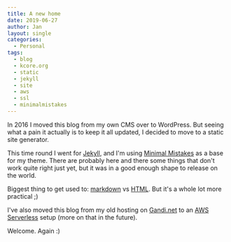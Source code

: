 ```yaml
---
title: A new home
date: 2019-06-27
author: Jan
layout: single
categories:
  - Personal
tags:
  - blog
  - kcore.org
  - static
  - jekyll
  - site
  - aws
  - ssl
  - minimalmistakes
---
```

In 2016 I moved this blog from my own CMS over to WordPress. But seeing what a pain it actually is to keep it all updated, I decided to move to a static site generator.

This time round I went for [Jekyll](https://jekyllrb.com/), and I'm using [Minimal Mistakes](https://github.com/mmistakes/minimal-mistakes/) as a base for my theme.
There are probably here and there some things that don't work quite right just yet, but it was in a good enough shape to release on the world.

Biggest thing to get used to: [markdown](https://en.wikipedia.org/wiki/Markdown) vs [HTML](https://en.wikipedia.org/wiki/HTML). But it's a whole lot more practical ;)

I've also moved this blog from my old hosting on [Gandi.net](https://gandi.net) to an [AWS Serverless](https://aws.amazon.com/serverless/) setup (more on that in the future).

Welcome. Again :)